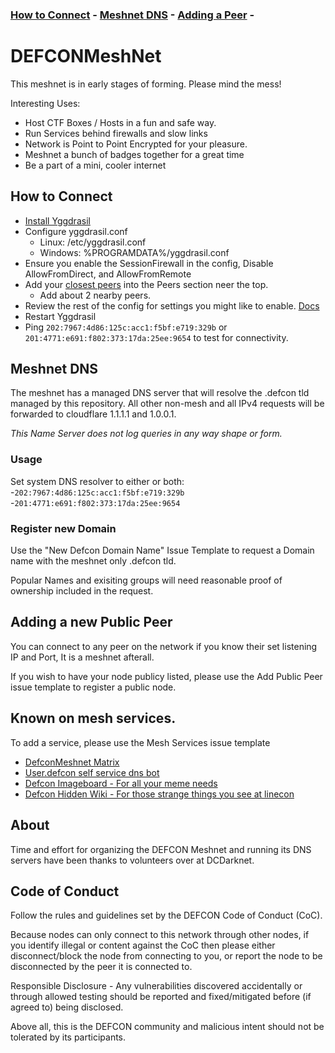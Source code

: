 ### [How to Connect](#How-to-Connect) - [Meshnet DNS](#meshnet-dns) - [Adding a Peer](#adding-a-new-public-peer) - 

# DEFCONMeshNet
This meshnet is in early stages of forming. Please mind the mess!

Interesting Uses:
- Host CTF Boxes / Hosts in a fun and safe way. 
- Run Services behind firewalls and slow links
- Network is Point to Point Encrypted for your pleasure.
- Meshnet a bunch of badges together for a great time 
- Be a part of a mini, cooler internet

## How to Connect
- [Install Yggdrasil](https://yggdrasil-network.github.io/installation.html)
- Configure yggdrasil.conf
  - Linux: /etc/yggdrasil.conf
  - Windows: %PROGRAMDATA%/yggdrasil.conf
- Ensure you enable the SessionFirewall in the config, Disable AllowFromDirect, and AllowFromRemote
- Add your [closest peers](https://github.com/DEFCONMeshNet/DEFCONMeshNet/blob/master/publicnodes.csv) into the Peers section neer the top.
  - Add about 2 nearby peers.
- Review the rest of the config for settings you might like to enable. [Docs](https://yggdrasil-network.github.io/configuration.html)
- Restart Yggdrasil
- Ping ```202:7967:4d86:125c:acc1:f5bf:e719:329b``` or ```201:4771:e691:f802:373:17da:25ee:9654``` to test for connectivity.

## Meshnet DNS
The meshnet has a managed DNS server that will resolve the .defcon tld managed by this repository. All other non-mesh and all IPv4 requests will be forwarded to cloudflare 1.1.1.1 and 1.0.0.1. 

*This Name Server does not log queries in any way shape or form.*

### Usage
Set system DNS resolver to either or both:  
-```202:7967:4d86:125c:acc1:f5bf:e719:329b```  
-```201:4771:e691:f802:373:17da:25ee:9654```

### Register new Domain
Use the "New Defcon Domain Name" Issue Template to request a Domain name with the meshnet only .defcon tld.

Popular Names and exisiting groups will need reasonable proof of ownership included in the request.

## Adding a new Public Peer
You can connect to any peer on the network if you know their set listening IP and Port, It is a meshnet afterall.

If you wish to have your node publicy listed, please use the Add Public Peer issue template to register a public node.

## Known on mesh services.
To add a service, please use the Mesh Services issue template
- [DefconMeshnet Matrix](https://[200:2c03:79b4:4257:ce90:7582:4c5a:d946])
- [User.defcon self service dns bot](http://[201:6170:df3e:3de1:51a4:fac4:5b17:2d82]/)
- [Defcon Imageboard - For all your meme needs](http://[200:a8ec:216c:7550:bb88:a417:3956:d41]/index.html)
- [Defcon Hidden Wiki - For those strange things you see at linecon](http://[204:27e3:4f7c:2a89:8813:a9c6:14db:b3cc]/)

## About

Time and effort for organizing the DEFCON Meshnet and running its DNS servers have been thanks to volunteers over at DCDarknet.

## Code of Conduct

Follow the rules and guidelines set by the DEFCON Code of Conduct (CoC).

Because nodes can only connect to this network through other nodes, if you identify illegal or content against the CoC then please either disconnect/block the node from connecting to you, or report the node to be disconnected by the peer it is connected to.

Responsible Disclosure - Any vulnerabilities discovered accidentally or through allowed testing should be reported and fixed/mitigated before (if agreed to) being disclosed.

Above all, this is the DEFCON community and malicious intent should not be tolerated by its participants.
